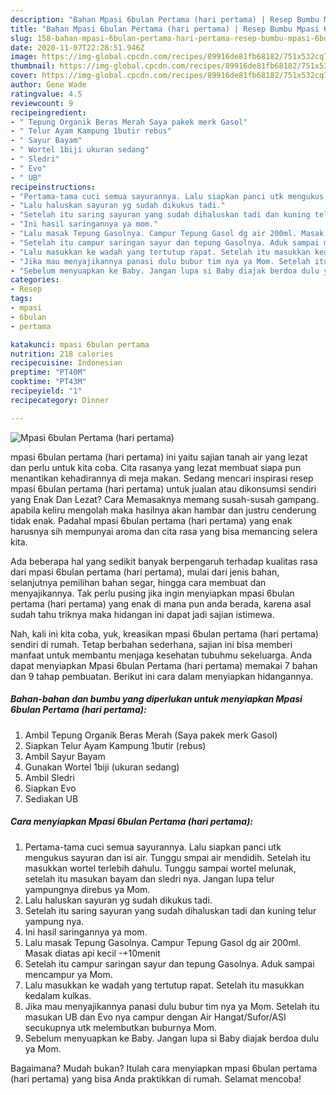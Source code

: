```yaml
---
description: "Bahan Mpasi 6bulan Pertama (hari pertama) | Resep Bumbu Mpasi 6bulan Pertama (hari pertama) Yang Bisa Manjain Lidah"
title: "Bahan Mpasi 6bulan Pertama (hari pertama) | Resep Bumbu Mpasi 6bulan Pertama (hari pertama) Yang Bisa Manjain Lidah"
slug: 158-bahan-mpasi-6bulan-pertama-hari-pertama-resep-bumbu-mpasi-6bulan-pertama-hari-pertama-yang-bisa-manjain-lidah
date: 2020-11-07T22:28:51.946Z
image: https://img-global.cpcdn.com/recipes/89916de81fb68182/751x532cq70/mpasi-6bulan-pertama-hari-pertama-foto-resep-utama.jpg
thumbnail: https://img-global.cpcdn.com/recipes/89916de81fb68182/751x532cq70/mpasi-6bulan-pertama-hari-pertama-foto-resep-utama.jpg
cover: https://img-global.cpcdn.com/recipes/89916de81fb68182/751x532cq70/mpasi-6bulan-pertama-hari-pertama-foto-resep-utama.jpg
author: Gene Wade
ratingvalue: 4.5
reviewcount: 9
recipeingredient:
- " Tepung Organik Beras Merah Saya pakek merk Gasol"
- " Telur Ayam Kampung 1butir rebus"
- " Sayur Bayam"
- " Wortel 1biji ukuran sedang"
- " Sledri"
- " Evo"
- " UB"
recipeinstructions:
- "Pertama-tama cuci semua sayurannya. Lalu siapkan panci utk mengukus sayuran dan isi air. Tunggu smpai air mendidih. Setelah itu masukkan wortel terlebih dahulu. Tunggu sampai wortel melunak, setelah itu masukan bayam dan sledri nya. Jangan lupa telur yampungnya direbus ya Mom."
- "Lalu haluskan sayuran yg sudah dikukus tadi."
- "Setelah itu saring sayuran yang sudah dihaluskan tadi dan kuning telur yampung nya."
- "Ini hasil saringannya ya mom."
- "Lalu masak Tepung Gasolnya. Campur Tepung Gasol dg air 200ml. Masak diatas api kecil -+10menit"
- "Setelah itu campur saringan sayur dan tepung Gasolnya. Aduk sampai mencampur ya Mom."
- "Lalu masukkan ke wadah yang tertutup rapat. Setelah itu masukkan kedalam kulkas."
- "Jika mau menyajikannya panasi dulu bubur tim nya ya Mom. Setelah itu masukan UB dan Evo nya campur dengan Air Hangat/Sufor/ASI secukupnya utk melembutkan buburnya Mom."
- "Sebelum menyuapkan ke Baby. Jangan lupa si Baby diajak berdoa dulu ya Mom."
categories:
- Resep
tags:
- mpasi
- 6bulan
- pertama

katakunci: mpasi 6bulan pertama 
nutrition: 218 calories
recipecuisine: Indonesian
preptime: "PT40M"
cooktime: "PT43M"
recipeyield: "1"
recipecategory: Dinner

---
```



![Mpasi 6bulan Pertama (hari pertama)](https://img-global.cpcdn.com/recipes/89916de81fb68182/751x532cq70/mpasi-6bulan-pertama-hari-pertama-foto-resep-utama.jpg)


mpasi 6bulan pertama (hari pertama) ini yaitu sajian tanah air yang lezat dan perlu untuk kita coba. Cita rasanya yang lezat membuat siapa pun menantikan kehadirannya di meja makan.
Sedang mencari inspirasi resep mpasi 6bulan pertama (hari pertama) untuk jualan atau dikonsumsi sendiri yang Enak Dan Lezat? Cara Memasaknya memang susah-susah gampang. apabila keliru mengolah maka hasilnya akan hambar dan justru cenderung tidak enak. Padahal mpasi 6bulan pertama (hari pertama) yang enak harusnya sih mempunyai aroma dan cita rasa yang bisa memancing selera kita.

Ada beberapa hal yang sedikit banyak berpengaruh terhadap kualitas rasa dari mpasi 6bulan pertama (hari pertama), mulai dari jenis bahan, selanjutnya pemilihan bahan segar, hingga cara membuat dan menyajikannya. Tak perlu pusing jika ingin menyiapkan mpasi 6bulan pertama (hari pertama) yang enak di mana pun anda berada, karena asal sudah tahu triknya maka hidangan ini dapat jadi sajian istimewa.




Nah, kali ini kita coba, yuk, kreasikan mpasi 6bulan pertama (hari pertama) sendiri di rumah. Tetap berbahan sederhana, sajian ini bisa memberi manfaat untuk membantu menjaga kesehatan tubuhmu sekeluarga. Anda dapat menyiapkan Mpasi 6bulan Pertama (hari pertama) memakai 7 bahan dan 9 tahap pembuatan. Berikut ini cara dalam menyiapkan hidangannya.

<!--inarticleads1-->

##### Bahan-bahan dan bumbu yang diperlukan untuk menyiapkan Mpasi 6bulan Pertama (hari pertama):

1. Ambil  Tepung Organik Beras Merah (Saya pakek merk Gasol)
1. Siapkan  Telur Ayam Kampung 1butir (rebus)
1. Ambil  Sayur Bayam
1. Gunakan  Wortel 1biji (ukuran sedang)
1. Ambil  Sledri
1. Siapkan  Evo
1. Sediakan  UB




<!--inarticleads2-->

##### Cara menyiapkan Mpasi 6bulan Pertama (hari pertama):

1. Pertama-tama cuci semua sayurannya. Lalu siapkan panci utk mengukus sayuran dan isi air. Tunggu smpai air mendidih. Setelah itu masukkan wortel terlebih dahulu. Tunggu sampai wortel melunak, setelah itu masukan bayam dan sledri nya. Jangan lupa telur yampungnya direbus ya Mom.
1. Lalu haluskan sayuran yg sudah dikukus tadi.
1. Setelah itu saring sayuran yang sudah dihaluskan tadi dan kuning telur yampung nya.
1. Ini hasil saringannya ya mom.
1. Lalu masak Tepung Gasolnya. Campur Tepung Gasol dg air 200ml. Masak diatas api kecil -+10menit
1. Setelah itu campur saringan sayur dan tepung Gasolnya. Aduk sampai mencampur ya Mom.
1. Lalu masukkan ke wadah yang tertutup rapat. Setelah itu masukkan kedalam kulkas.
1. Jika mau menyajikannya panasi dulu bubur tim nya ya Mom. Setelah itu masukan UB dan Evo nya campur dengan Air Hangat/Sufor/ASI secukupnya utk melembutkan buburnya Mom.
1. Sebelum menyuapkan ke Baby. Jangan lupa si Baby diajak berdoa dulu ya Mom.




Bagaimana? Mudah bukan? Itulah cara menyiapkan mpasi 6bulan pertama (hari pertama) yang bisa Anda praktikkan di rumah. Selamat mencoba!
